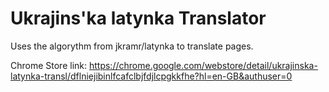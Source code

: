 # Ukrajins'ka latynka Translator
Uses the algorythm from jkramr/latynka to translate pages.

Chrome Store link: https://chrome.google.com/webstore/detail/ukrajinska-latynka-transl/dflniejibinlfcafclbjfdjlcpgkkfhe?hl=en-GB&authuser=0
